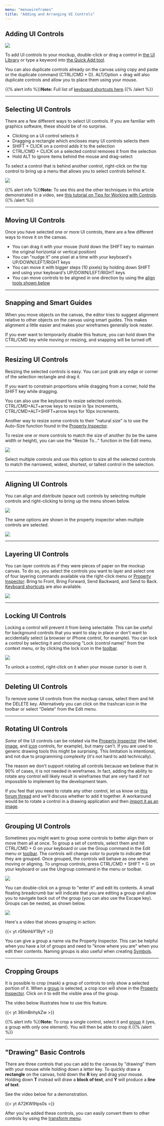 ```yaml
---
menu: "menuwireframes"
title: "Adding and Arranging UI Controls"
---
```


## Adding UI Controls

![](//media.balsamiq.com/img/support/docs/bw/uilibrary.png)

To add UI controls to your mockup, double-click or drag a control in [the UI Library](../overview/#the-ui-library) or type a keyword into [the Quick Add tool](../overview/#the-quick-add-tool).

You can also duplicate controls already on the canvas using copy and paste or the duplicate command (CTRL/CMD + D). ALT/Option + drag will also duplicate controls and allow you to place them using your mouse.

{{% alert info %}}**Note:** Full list of [keyboard shortcuts here](../shortcuts/).{{% /alert %}}

* * *

## Selecting UI Controls

There are a few different ways to select UI controls. If you are familiar with graphics software, these should be of no surprise.

*   Clicking on a UI control selects it
*   Dragging a rectangle which encloses many UI controls selects them
*   SHIFT + CLICK on a control adds it to the selection
*   CTRL/CMD + CLICK on a selected control removes it from the selection
*   Hold ALT to ignore items behind the mouse and drag-select

To select a control that is behind another control, right-click on the top control to bring up a menu that allows you to select controls behind it.

![](//media.balsamiq.com/img/support/docs/bw/select_from_layers.png)

{{% alert info %}}**Note:** To see this and the other techniques in this article demonstrated in a video, see [this tutorial on Tips for Working with Controls](https://support.balsamiq.com/tutorials/controls/).{{% /alert %}}


* * *

## Moving UI Controls

Once you have selected one or more UI controls, there are a few different ways to move it on the canvas.

*   You can drag it with your mouse (hold down the SHIFT key to maintain the original horizontal or vertical position)
*   You can "nudge it" one pixel at a time with your keyboard's UP/DOWN/LEFT/RIGHT keys
*   You can move it with bigger steps (10 pixels) by holding down SHIFT and using your keyboard's UP/DOWN/LEFT/RIGHT keys
*   You can move controls to be aligned in one direction by using the [align tools shown below](#aligning-ui-controls)

* * *

## Snapping and Smart Guides

When you move objects on the canvas, the editor tries to suggest alignment relative to other objects on the canvas using smart guides. This makes alignment a little easier and makes your wireframes generally look neater.

If you ever want to temporarily disable this feature, you can hold down the CTRL/CMD key while moving or resizing, and snapping will be turned off.

* * *

## Resizing UI Controls

Resizing the selected controls is easy. You can just grab any edge or corner of the selection rectangle and drag it.

If you want to constrain proportions while dragging from a corner, hold the SHIFT key while dragging.

You can also use the keyboard to resize selected controls. CTRL/CMD+ALT+arrow keys to resize in 1px increments, CTRL/CMD+ALT+SHIFT+arrow keys for 10px increments.

Another way to resize some controls to their "natural size" is to use the Auto-Size function found in the [Property Inspector](../overview/#the-property-inspector).

To resize one or more controls to match the size of another (to be the same width or height), you can use the "Resize To..." function in the Edit menu.

![](//media.balsamiq.com/img/support/docs/bw/resize-to.png)

Select multiple controls and use this option to size all the selected controls to match the narrowest, widest, shortest, or tallest control in the selection.

* * *

## Aligning UI Controls

You can align and distribute (space out) controls by selecting multiple controls and right-clicking to bring up the menu shown below.

![](//media.balsamiq.com/img/support/docs/bw/aligning-controls-contextmenu.png)

The same options are shown in the property inspector when multiple controls are selected.

![](//media.balsamiq.com/img/support/docs/bw/aligning-controls-inspector.png)

* * *

## Layering UI Controls

You can layer controls as if they were pieces of paper on the mockup canvas. To do so, you select the controls you want to layer and select one of four layering commands available via the right-click menu or [Property Inspector](../overview/#the-property-inspector): Bring to Front, Bring Forward, Send Backward, and Send to Back. [Keyboard shortcuts](../shortcuts/) are also available.

![](//media.balsamiq.com/img/support/docs/bw/layering-controls.png)

* * *

## Locking UI Controls

Locking a control will prevent it from being selectable. This can be useful for background controls that you want to stay in place or don't want to accidentally select (a browser or iPhone control, for example). You can lock a control by selecting it and choosing "Lock (control name)" from the context menu, or by clicking the lock icon in the [toolbar](../overview/#the-toolbar).

![](//media.balsamiq.com/img/support/docs/bw/locking-controls.png)

To unlock a control, right-click on it when your mouse cursor is over it.


* * *

## Deleting UI Controls

To remove some UI controls from the mockup canvas, select them and hit the DELETE key. Alternatively you can click on the trashcan icon in the toolbar or select "Delete" from the Edit menu.

* * *

## Rotating UI Controls

_Some_ of the UI controls can be rotated via the [Property Inspector](../overview/#the-property-inspector) (the label, [image](../images/#adding-images-in-mockups-view), and [icon](../images/#adding-icons-via-the-ui-library-and-quick-add) controls, for example), but many can't. If you are used to generic drawing tools this might be surprising. This limitation is intentional, and not due to programming complexity (it's not hard to add technically).

The reason we don't support rotating all controls because we believe that in 90% of cases, it is not needed in wireframes. In fact, adding the ability to rotate any control will likely result in wireframes that are very hard if not impossible to implement by the development team.

If you feel that you need to rotate any other control, let us know on [this forum thread](https://forums.balsamiq.com/t/feature-request-rotate-any-shape-by-any-degree/1132) and we'll discuss whether to add it together. A workaround would be to rotate a control in a drawing application and then [import it as an image](../images/).

* * *

## Grouping UI Controls

Sometimes you might want to group some controls to better align them or move them all at once. To group a set of controls, select them and hit CTRL/CMD + G on your keyboard or use the Group command in the Edit menu or [toolbar](../overview/#the-toolbar). The controls will change color to purple to indicate that they are grouped. Once grouped, the controls will behave as one when moving or aligning. To ungroup controls, press CTRL/CMD + SHIFT + G on your keyboard or use the Ungroup command in the menu or toolbar.

![](//media.balsamiq.com/img/support/docs/bw/group-select.png)

You can double-click on a group to "enter it" and edit its contents. A small floating breadcrumb bar will indicate that you are editing a group and allow you to navigate back out of the group (you can also use the Escape key). Groups can be nested, as shown below.

![](//media.balsamiq.com/img/support/docs/bw/group-edit.png)

Here's a video that shows grouping in action:

{{< yt rGNnhbY19yY >}}

You can give a group a name via the Property Inspector. This can be helpful when you have a lot of groups and need to "know where you are" when you edit their contents. Naming groups is also useful when creating [Symbols](../symbols/#1-creating-symbols-in-the-mockups-view).

* * *

## Cropping Groups

It is possible to crop (mask) a group of controls to only show a selected portion of it. When a [group](#grouping-ui-controls) is selected, a crop icon will show in the [Property Inspector](../overview/#the-property-inspector). Click on it to edit the visible area of the group.

The video below illustrates how to use this feature.

{{< yt 36imBnhykZw >}}

{{% alert info %}}**Note:** To crop a single control, select it and [group](#grouping-ui-controls) it (yes, a group with only one element). You will then be able to crop it.{{% /alert %}}

---

## "Drawing" Basic Controls

There are three controls that you can add to the canvas by "drawing" them with your mouse while holding down a letter key. To quickly draw a **rectangle** on the canvas, hold down the **R** key and drag your mouse. Holding down **T** instead will draw a **block of text**, and **Y** will produce a **line of text**.

See the video below for a demonstration.

{{< yt A72KW9tps0s >}}

After you've added these controls, you can easily convert them to other controls by using the [transform menu](../editing-controls/#transforming-control-types).
